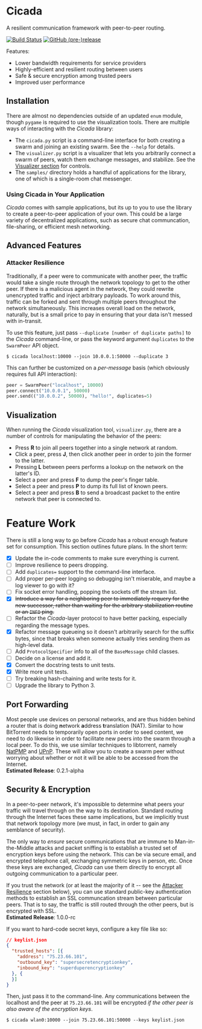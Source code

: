 # Cicada #
A resilient communication framework with peer-to-peer routing.

[![Build Status](https://travis-ci.org/Shaptic/Cicada.svg?branch=master)](https://travis-ci.org/Shaptic/Cicada) [![GitHub (pre-)release](https://img.shields.io/github/release/Shaptic/Cicada/all.svg)](https://github.com/Shaptic/Cicada/releases)

Features:

  - Lower bandwidth requirements for service providers
  - Highly-efficient and resilient routing between users
  - Safe & secure encryption among trusted peers
  - Improved user performance

## Installation ##
There are almost no dependencies outside of an updated `enum` module, though `pygame` is required to use the visualization tools. There are multiple ways of interacting with the _Cicada_ library:

  - The `cicada.py` script is a command-line interface for both creating a swarm and joining an existing swarm. See the `--help` for details.
  - The `visualizer.py` script is a visualizer that lets you arbitrarily connect a swarm of peers, watch them exchange messages, and stabilize. See the [Visualizer section](#visualizer) for controls.
  - The `samples/` directory holds a handful of applications for the library, one of which is a single-room chat messenger.

### Using Cicada in Your Application ###
_Cicada_ comes with sample applications, but its up to you to use the library to create a peer-to-peer application of your own. This could be a large variety of decentralized applications, such as secure chat communcation, file-sharing, or efficient mesh networking.

## Advanced Features ##

### Attacker Resilience ###
Traditionally, if a peer were to communicate with another peer, the traffic would take a single route through the network topology to get to the other peer. If there is a malicious agent in the network, they could rewrite unencrypted traffic and inject arbitrary payloads. To work around this, traffic can be forked and sent through multiple peers throughout the network simultaneously. This increases overall load on the network, naturally, but is a small price to pay in ensuring that your data isn't messed with in-transit.

To use this feature, just pass `--duplicate [number of duplicate paths]` to the _Cicada_ command-line, or pass the keyword argument `duplicates` to the `SwarmPeer` API object.

    $ cicada localhost:10000 --join 10.0.0.1:50000 --duplicate 3

This can further be customized on a _per-message_ basis (which obviously requires full API interaction):

```python
peer = SwarmPeer("localhost", 10000)
peer.connect("10.0.0.1", 50000)
peer.send(("10.0.0.2", 50000), "hello!", duplicates=5)
```

## Visualization ##
When running the _Cicada_ visualization tool, `visualizer.py`, there are a number of controls for manipulating the behavior of the peers:

  - Press **R** to join all peers together into a single network at random.
  - Click a peer, press **J**, then click another peer in order to join the former to the latter.
  - Pressing **L** between peers performs a lookup on the network on the latter's ID.
  - Select a peer and press **F** to dump the peer's finger table.
  - Select a peer and press **P** to dump its full list of known peers.
  - Select a peer and press **B** to send a broadcast packet to the entire network that peer is connected to.

# Feature Work #
There is still a long way to go before _Cicada_ has a robust enough feature set for consumption. This section outlines future plans. In the short term:

  - [x] Update the in-code comments to make sure everything is current.
  - [ ] Improve resilience to peers dropping.
  - [ ] Add `duplicates=` support to the command-line interface.
  - [ ] Add proper per-peer logging so debugging isn't miserable, and maybe a log viewer to go with it?
  - [ ] Fix socket error handling, popping the sockets off the stream list.
  - [x] ~~Introduce a way for a neighboring peer to immediately requery for the new successor, rather than waiting for the arbitrary stabilization routine or an `INFO` ping.~~
  - [ ] Refactor the _Cicada_-layer protocol to have better packing, especially regarding the message types.
  - [x] Refactor message queueing so it doesn't arbitrarily search for the suffix bytes, since that breaks when someone actually tries sending them as high-level data.
  - [ ] Add `ProtocolSpecifier` info to all of the `BaseMessage` child classes.
  - [ ] Decide on a license and add it.
  - [x] Convert the docstring tests to unit tests.
  - [x] Write more unit tests.
  - [ ] Try breaking hash-chaining and write tests for it.
  - [ ] Upgrade the library to Python 3.

## Port Forwarding ##
Most people use devices on personal networks, and are thus hidden behind a router that is doing **n**etwork **a**ddress **t**ranslation (NAT). Similar to how BitTorrent needs to temporarily open ports in order to seed content, we need to do likewise in order to facilitate new peers into the swarm through a local peer. To do this, we use similar techniques to libtorrent, namely [NatPMP](https://tools.ietf.org/html/rfc6886) and [UPnP](https://tools.ietf.org/html/rfc6970). These will allow you to create a swarm peer without worrying about whether or not it will be able to be accessed from the Internet.  
**Estimated Release**: 0.2.1-alpha

## Security & Encryption ##
In a peer-to-peer network, it's impossible to determine what peers your traffic will travel through on the way to its destination. Standard routing through the Internet faces these same implications, but we implicitly trust that network topology more (we must, in fact, in order to gain any semblance of security).

The only way to _ensure_ secure communications that are immune to Man-in-the-Middle attacks and packet sniffing is to establish a trusted set of encryption keys before using the network. This can be via secure email, and encrypted telephone call, exchanging symmetric keys in person, etc. Once these keys are exchanged, _Cicada_ can use them directly to encrypt all outgoing communication to a particular peer.

If you trust the network (or at least the majority of it -- see the [Attacker Resilience](#attacker-resilience) section below), you can use standard public-key authentication methods to establish an SSL communcation stream between particular peers. That is to say, the traffic is still routed through the other peers, but is encrypted with SSL.  
**Estimated Release**: 1.0.0-rc

If you want to hard-code secret keys, configure a key file like so:

```json
// keylist.json
{
  "trusted_hosts": [{
    "address": "75.23.66.101",
    "outbound_key": "supersecretencryptionkey",
    "inbound_key": "superduperencryptionkey"
  }, {
  }]
}
```

Then, just pass it to the command-line. Any communications between the localhost and the peer at `75.23.66.101` will be encrypted _if the other peer is also aware of the encryption keys_.

    $ cicada wlan0:10000 --join 75.23.66.101:50000 --keys keylist.json

